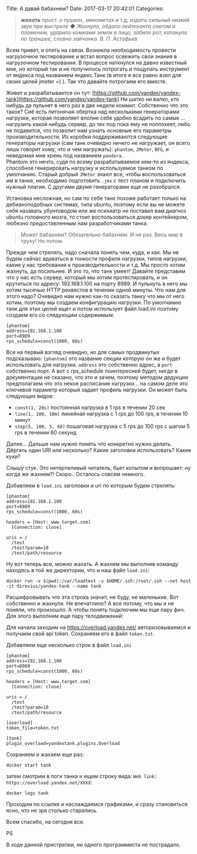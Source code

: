 Title: А давай бабахнем?
Date: 2017-03-17 20:42:01
Categories: 

> _**жахать** прост. о пушках, минометах и т.д; издать сильный низкий звук при выстреле ◆ Жахнуло, обдало лейтенанта снегом и пламенем, ударило комками земли в лицо, забило рот, катануло по траншее, словно зайчонка. В. П. Астафьев_ 

Всем привет, я опять на связи. 
Возникла необходимость провести нагрузочное тестирование и встал вопрос освежить свои знания в нагрузочном тестировании. В процессе наткнулся на давно известный мне, но который так и не получилось потрогать и пощупать инструмент от яндекса под названием яндекс.Танк (в итоге я все равно взял для своих целей jmeter =) ). Так что давайте потрогаем его вместе. 

Живет и разрабатывается он тут: [https://github.com/yandex/yandex-tank](https://github.com/yandex/yandex-tank) Ни шатко ни валко, кто нибудь да пульнет в него раз в две недели коммит. Собственно что это такое? Сиё есть питонячая обертка над несколькими генераторами нагрузки, которая позволяет вполне себе удобно всадить по самые …  нагрузить какой нибудь сервер, до тех пор пока ему не поплохеет, либо не подавится, что позволит нам узнать основные его параметры производительности. Из коробки поддерживаются следующие генераторы нагрузки (сам танк очевидно ничего не нагружает, он всего лишь говорит кому, что и чем нагружать): `phantom`, `JMeter`, `BFG`, и неведомая мне хрень под названием `pandora`.  
Phantom это нечто, судя по всему разрабатываемое кем-то из яндекса, способное генерировать нагрузку и используемое танком по умолчанию. Старый добрый `JMeter` знают все, чтобы воспользоваться им в танке, необходимо подготовить `.jmx` с тест планом и подключить нужный плагин. С другими двумя генераторами еще не разобрался. 

Установка несложная, но сам по себе танк похоже работает только на дебианоподобных системах, типа ubuntu, поэтому если вы не можете себя назавать убунтоводом или же психиатр не поставил вам диагноз ubuntu головного мозга, то стоит воспользоваться докер контейнером, любезно предоставленным нам разработчиками танка. 

>Может бабахнем? Обязательно бабахнем. И не раз. Весь мир в труху! Но потом.

Прежде чем стрелять, надо сначала понять чем, куда, и как. Мы не будем сейчас вдаваться в тонкости профиля нагрузки, типов нагрузки, какие у нас требования к производительности и т.д. Мы просто хотим жахнуть, да посильнее. И это то, что танк умеет! Давайте представим что у нас есть сервер, который мы хотим протестировать, и он крутиться по адресу: 192.168.1.100 на порту 8989. И пульнуть в него мы хотим тысячью HTTP реквестов в течении одной минуты. Что нам для этого надо? Очевидно нам нужно как-то сказать танку что мы от него хотим, поэтому мы создаем конфигурацию нагрузки. По умолчанию танк для этих целей ищет и потом использует файл load.ini поэтому создаем его со следующим содержимым:

    [phantom]
    address=192.168.1.100
    port=8989
    rps_schedule=const(1000, 60s)

Все на первый взгляд очевидно, но для самых продвинутых подсказываю: `[phantom]` это название секции которую он же и будет использовать для нагрузки. `address` это собственно адрес, а `port` собственно порт. А вот с rps_schedule поинтересней  будет, нигде в документации не сказано, что это и зачем, поэтому методом дедукции предполагаем что это некое расписание нагрузки… на самом деле это ключевой параметр который задает профиль нагрузки. Он может быть следующих видов:

* `сonst(1, 20s)` постоянная нагрузка в 1 rps в течении 20 сек
* `line(1, 100, 10m)` линейная нагрузка с 1 rps до 100 rps, в течении 10 минут
* `step(5, 100, 5, 60)` пошаговая нагрузка с 5 rps до 100 rps c шагом 5 rps в течении 60 секунд

Далее… Дальше нам  нужно понять что конкретно нужно делать. Дёргать один URI или несколько?  Какие заголовки использовать? Какие куки? 

Слышу стук. Это нетерпеливый читатель, бьет копытом и вопрошает: ну когда же жахнем?! 
Скоро.. Осталось совсем немного.

Добавляем в `load.ini` заголовки и uri по которым будем стрелять:
    
    [phantom]
    address=192.168.1.100
    port=8989
    rps_schedule=const(1000, 60s)

    headers = [Host: www.target.com]
      [Connection: close]

    uris = /
      /test
      /test?param=10
      /test/path/resource

Ну вот теперь все, можно жахать.
А жахнем мы выполнив команду находясь в той же директории, что и наш файл `load.ini`:
    

    docker run -v $(pwd):/var/loadtest -v $HOME/.ssh:/root/.ssh --net host -it direvius/yandex-tank --name tank

Расшифровывать что эта строка значит, не буду, не маленькие.
Вот собственно и жахнули. Не впечатлило? А все потому, что мы и не поняли, что произошло. А чтобы понять подключим мы еще пару фич. Для этого выполним еще пару телодвижений:

Для начала заходим на https://overload.yandex.net/ авторизовываемся и получаем  свой api token.
Сохраняем его в файл `token.txt`.

Добавляем еще несколько строк в файл `load.ini`

    [phantom]
    address=192.168.1.100
    port=8989
    rps_schedule=const(1000, 60s)

    headers = [Host: www.target.com]
      [Connection: close]

    uris = /
      /test
      /test?param=10
      /test/path/resource

    [overload]
    token_file=token.txt

    [tank]
    plugin_overload=yandextank.plugins.Overload

Сохраняем и жахаем еще раз:

    docker start tank

затем смотрим в логи танка и ищем строку вида: `Web link: https://overload.yandex.net/XXXX`:

    docker logs tank

Проходим по ссылке и наслаждаемся графиками, и сразу становиться ясно, что не зря столько старались.

Всем спасибо, на сегодня все.

PS

В ходе данной пристрелки, ни одного программиста не пострадало.


